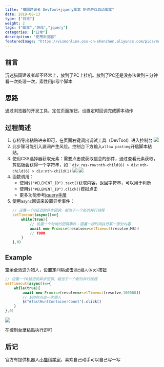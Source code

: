 ```yaml
---
title: "猫国建设者 DevTool+jquery脚本 制作游戏自动脚本"
date: 2019-08-13
type: ["日常"]
weight: 2
tags: ["脚本","游戏","jquery"]
categories: ["日常"]
description: "使用浏览器"
featuredImage: "https://visnonline.oss-cn-shenzhen.aliyuncs.com/pics/moe/icon.jpg"
---
```

<link rel="stylesheet" type="text/css" href="/css/tag.css"> 

## 前言

沉迷猫国建设者却不经常上，放到了PC上挂机。放到了PC还是没办法做到三分钟看一次处理一次，索性用js写个脚本

## 思路

通过浏览器的开发工具，定位页面按钮，设置定时回调完成脚本动作

## 过程简述

1. 存档导出粘贴进来即可，在页面右键调出调试工具（DevTool）进入控制台
    ![](https://visnonline.oss-cn-shenzhen.aliyuncs.com/pics/moe/01.png)
2. <tag>此步骤可能引入漏洞产生风险</tag>。控制台下方输入``allow pasting``开启脚本粘贴。
3. 使用CSS选择器获取元素：需要点击或获取信息的部件，通过查看元素获取，剪贴板会获得一个字符串，如：``div.res-row:nth-child(6) > div:nth-child(6) > div:nth-child(1)``
    ![](https://visnonline.oss-cn-shenzhen.aliyuncs.com/pics/moe/02.png)
    ![](https://visnonline.oss-cn-shenzhen.aliyuncs.com/pics/moe/03.png)
4. 函数调用：
     - 使用``$("#ELEMENT_ID").text()``获取内容，返回字符串，可以用于判断
     - 使用``$("#ELEMENT_ID").click()``模拟点击
     - 更多功能参考[jquery手册](https://www.w3school.com.cn/jquery/jquery_reference.asp)
5. 使用``async``回调来设置异步事件：
    ```js
    // 设置一个0延迟的异步回调，相当于一个新的并行线程
    setTimeout(async()=>{
        while(true){
            // 设置一个轮询的回调事件：阻塞一段时间执行某一部分内容
            await new Promise(resolve=>setTimeout(resolve,MS))
            // TODO
        }
    },0)
    ```

## Example

空余全派遣为猎人，设置定间隔点击``派出猎人(N次)``按钮

```js
// 设置一个0延迟的异步回调，相当于一个新的并行线程
setTimeout(async()=>{
    while(true){
        await new Promise(resolve=>setTimeout(resolve,100000))
        // 100秒点击一次猎人
        $("#fastHuntContainerCount").click()
    }
},0)
```

![](https://visnonline.oss-cn-shenzhen.aliyuncs.com/pics/moe/04.png)

在控制台里粘贴执行即可

## 后记

官方有提供机器人[小猫科学家](https://likexia.gitee.io/cat-zh/wiki/?file=004-%E7%AC%AC%E4%B8%89%E6%96%B9%E5%B7%A5%E5%85%B7/02-%E7%8C%AB%E5%92%AA%E7%A7%91%E5%AD%A6%E5%AE%B6)，喜欢自己动手可以自己写一写